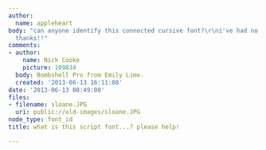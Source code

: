 ```yaml
---
author:
  name: appleheart
body: "can anyone identify this connected cursive font?\r\ni've had no luck...\r\nhelp!
  thanks!!"
comments:
- author:
    name: Nick Cooke
    picture: 109834
  body: Bombshell Pro from Emily Lime.
  created: '2013-06-13 16:11:08'
date: '2013-06-13 08:49:08'
files:
- filename: sloane.JPG
  uri: public://old-images/sloane.JPG
node_type: font_id
title: what is this script font...? please help!

---
```

